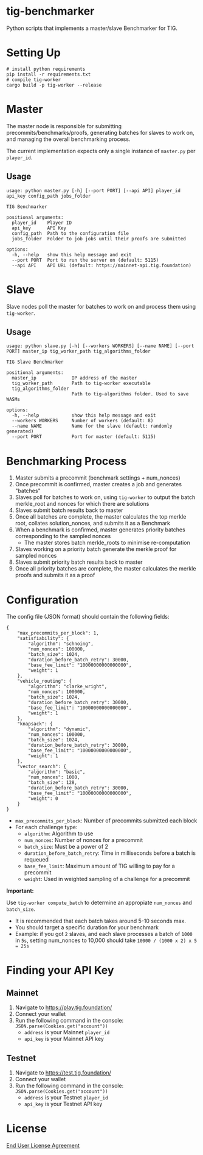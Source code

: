 # tig-benchmarker

Python scripts that implements a master/slave Benchmarker for TIG. 

# Setting Up

```
# install python requirements
pip install -r requirements.txt
# compile tig-worker
cargo build -p tig-worker --release
```

# Master

The master node is responsible for submitting precommits/benchmarks/proofs, generating batches for slaves to work on, and managing the overall benchmarking process.

The current implementation expects only a single instance of `master.py` per `player_id`.

## Usage

```
usage: python master.py [-h] [--port PORT] [--api API] player_id api_key config_path jobs_folder

TIG Benchmarker

positional arguments:
  player_id    Player ID
  api_key      API Key
  config_path  Path to the configuration file
  jobs_folder  Folder to job jobs until their proofs are submitted

options:
  -h, --help   show this help message and exit
  --port PORT  Port to run the server on (default: 5115)
  --api API    API URL (default: https://mainnet-api.tig.foundation)
```

# Slave

Slave nodes poll the master for batches to work on and process them using `tig-worker`.

## Usage

```
usage: python slave.py [-h] [--workers WORKERS] [--name NAME] [--port PORT] master_ip tig_worker_path tig_algorithms_folder

TIG Slave Benchmarker

positional arguments:
  master_ip             IP address of the master
  tig_worker_path       Path to tig-worker executable
  tig_algorithms_folder
                        Path to tig-algorithms folder. Used to save WASMs

options:
  -h, --help            show this help message and exit
  --workers WORKERS     Number of workers (default: 8)
  --name NAME           Name for the slave (default: randomly generated)
  --port PORT           Port for master (default: 5115)
```

# Benchmarking Process

1. Master submits a precommit (benchmark settings + num_nonces)
2. Once precommit is confirmed, master creates a job and generates "batches"
3. Slaves poll for batches to work on, using `tig-worker` to output the batch merkle_root and nonces for which there are solutions
4. Slaves submit batch results back to master
5. Once all batches are complete, the master calculates the top merkle root, collates solution_nonces, and submits it as a Benchmark
6. When a benchmark is confirmed, master generates priority batches corresponding to the sampled nonces
    * The master stores batch merkle_roots to minimise re-computation
7. Slaves working on a priority batch generate the merkle proof for sampled nonces
8. Slaves submit priority batch results back to master
9. Once all priority batches are complete, the master calculates the merkle proofs and submits it as a proof

# Configuration

The config file (JSON format) should contain the following fields:

```
{
    "max_precommits_per_block": 1,
    "satisfiability": {
        "algorithm": "schnoing",
        "num_nonces": 100000,
        "batch_size": 1024,
        "duration_before_batch_retry": 30000,
        "base_fee_limit": "10000000000000000",
        "weight": 1
    },
    "vehicle_routing": {
        "algorithm": "clarke_wright",
        "num_nonces": 100000,
        "batch_size": 1024,
        "duration_before_batch_retry": 30000,
        "base_fee_limit": "10000000000000000",
        "weight": 1
    },
    "knapsack": {
        "algorithm": "dynamic",
        "num_nonces": 100000,
        "batch_size": 1024,
        "duration_before_batch_retry": 30000,
        "base_fee_limit": "10000000000000000",
        "weight": 1
    },
    "vector_search": {
        "algorithm": "basic",
        "num_nonces": 1000,
        "batch_size": 128,
        "duration_before_batch_retry": 30000,
        "base_fee_limit": "10000000000000000",
        "weight": 0
    }
}
```

* `max_precommits_per_block`: Number of precommits submitted each block
* For each challenge type:
    * `algorithm`: Algorithm to use
    * `num_nonces`: Number of nonces for a precommit
    * `batch_size`: Must be a power of 2
    * `duration_before_batch_retry`: Time in milliseconds before a batch is requeued
    * `base_fee_limit`: Maximum amount of TIG willing to pay for a precommit
    * `weight`: Used in weighted sampling of a challenge for a precommit

**Important:**

Use `tig-worker compute_batch` to determine an appropiate `num_nonces` and `batch_size`.
* It is recommended that each batch takes around 5-10 seconds max. 
* You should target a specific duration for your benchmark
* Example: if you got `2` slaves, and each slave processes a batch of `1000` in `5s`, setting num_nonces to 10,000 should take `10000 / (1000 x 2) x 5 = 25s`

# Finding your API Key

## Mainnet

1. Navigate to https://play.tig.foundation/
2. Connect your wallet
3. Run the following command in the console: `JSON.parse(Cookies.get("account"))`
    * `address` is your Mainnet `player_id`
    * `api_key` is your Mainnet API key

## Testnet

1. Navigate to https://test.tig.foundation/
2. Connect your wallet
3. Run the following command in the console: `JSON.parse(Cookies.get("account"))`
    * `address` is your Testnet `player_id`
    * `api_key` is your Testnet API key

# License

[End User License Agreement](../docs/agreements/end_user_license_agreement.pdf)

